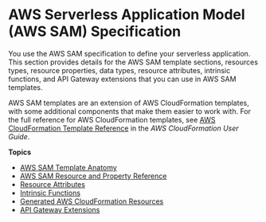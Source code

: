 # AWS Serverless Application Model \(AWS SAM\) Specification<a name="sam-specification"></a>

You use the AWS SAM specification to define your serverless application\. This section provides details for the AWS SAM template sections, resources types, resource properties, data types, resource attributes, intrinsic functions, and API Gateway extensions that you can use in AWS SAM templates\.

AWS SAM templates are an extension of AWS CloudFormation templates, with some additional components that make them easier to work with\. For the full reference for AWS CloudFormation templates, see [AWS CloudFormation Template Reference](https://docs.aws.amazon.com/AWSCloudFormation/latest/UserGuide/template-reference.html) in the *AWS CloudFormation User Guide*\.

**Topics**
+ [AWS SAM Template Anatomy](sam-specification-template-anatomy.md)
+ [AWS SAM Resource and Property Reference](sam-specification-resources-and-properties.md)
+ [Resource Attributes](sam-specification-resource-attributes.md)
+ [Intrinsic Functions](sam-specification-intrinsic-functions.md)
+ [Generated AWS CloudFormation Resources](sam-specification-generated-resources.md)
+ [API Gateway Extensions](sam-specification-api-gateway-extensions.md)